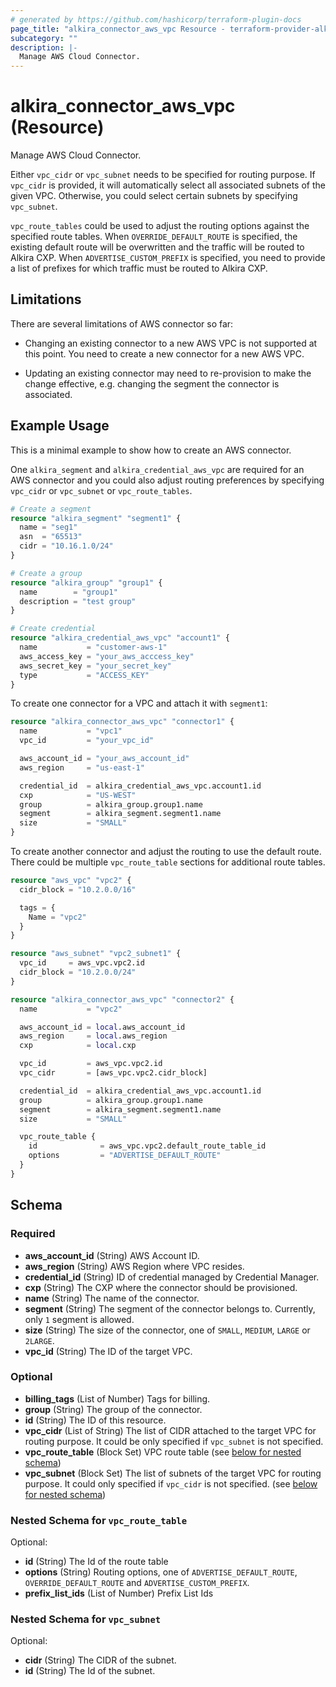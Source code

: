 ```yaml
---
# generated by https://github.com/hashicorp/terraform-plugin-docs
page_title: "alkira_connector_aws_vpc Resource - terraform-provider-alkira"
subcategory: ""
description: |-
  Manage AWS Cloud Connector.
---
```


# alkira_connector_aws_vpc (Resource)

Manage AWS Cloud Connector.

Either `vpc_cidr` or `vpc_subnet` needs to be specified for routing
purpose. If `vpc_cidr` is provided, it will automatically select all associated
subnets of the given VPC. Otherwise, you could select certain subnets by
specifying `vpc_subnet`.

`vpc_route_tables` could be used to adjust the routing options against
the specified route tables. When `OVERRIDE_DEFAULT_ROUTE` is specified,
the existing default route will be overwritten and the traffic will be
routed to Alkira CXP. When `ADVERTISE_CUSTOM_PREFIX` is specified, you
need to provide a list of prefixes for which traffic must be routed to
Alkira CXP.

## Limitations

There are several limitations of AWS connector so far:

* Changing an existing connector to a new AWS VPC is not supported at
this point. You need to create a new connector for a new AWS VPC.

* Updating an existing connector may need to re-provision to make the
  change effective, e.g. changing the segment the connector is
  associated.


## Example Usage

This is a minimal example to show how to create an AWS connector.

One `alkira_segment` and `alkira_credential_aws_vpc` are required for
an AWS connector and you could also adjust routing preferences by
specifying `vpc_cidr` or `vpc_subnet` or `vpc_route_tables`.

```terraform
# Create a segment
resource "alkira_segment" "segment1" {
  name = "seg1"
  asn  = "65513"
  cidr = "10.16.1.0/24"
}

# Create a group
resource "alkira_group" "group1" {
  name        = "group1"
  description = "test group"
}

# Create credential
resource "alkira_credential_aws_vpc" "account1" {
  name           = "customer-aws-1"
  aws_access_key = "your_aws_acccess_key"
  aws_secret_key = "your_secret_key"
  type           = "ACCESS_KEY"
}
```

To create one connector for a VPC and attach it with `segment1`:

```terraform
resource "alkira_connector_aws_vpc" "connector1" {
  name           = "vpc1"
  vpc_id         = "your_vpc_id"

  aws_account_id = "your_aws_account_id"
  aws_region     = "us-east-1"

  credential_id  = alkira_credential_aws_vpc.account1.id
  cxp            = "US-WEST"
  group          = alkira_group.group1.name
  segment        = alkira_segment.segment1.name
  size           = "SMALL"
}
```

To create another connector and adjust the routing to use the default
route. There could be multiple `vpc_route_table` sections for
additional route tables.

```terraform
resource "aws_vpc" "vpc2" {
  cidr_block = "10.2.0.0/16"

  tags = {
    Name = "vpc2"
  }
}

resource "aws_subnet" "vpc2_subnet1" {
  vpc_id     = aws_vpc.vpc2.id
  cidr_block = "10.2.0.0/24"
}

resource "alkira_connector_aws_vpc" "connector2" {
  name           = "vpc2"

  aws_account_id = local.aws_account_id
  aws_region     = local.aws_region
  cxp            = local.cxp

  vpc_id         = aws_vpc.vpc2.id
  vpc_cidr       = [aws_vpc.vpc2.cidr_block]

  credential_id  = alkira_credential_aws_vpc.account1.id
  group          = alkira_group.group1.name
  segment        = alkira_segment.segment1.name
  size           = "SMALL"

  vpc_route_table {
    id              = aws_vpc.vpc2.default_route_table_id
    options         = "ADVERTISE_DEFAULT_ROUTE"
  }
}
```

<!-- schema generated by tfplugindocs -->
## Schema

### Required

- **aws_account_id** (String) AWS Account ID.
- **aws_region** (String) AWS Region where VPC resides.
- **credential_id** (String) ID of credential managed by Credential Manager.
- **cxp** (String) The CXP where the connector should be provisioned.
- **name** (String) The name of the connector.
- **segment** (String) The segment of the connector belongs to. Currently, only `1` segment is allowed.
- **size** (String) The size of the connector, one of `SMALL`, `MEDIUM`, `LARGE` or `2LARGE`.
- **vpc_id** (String) The ID of the target VPC.

### Optional

- **billing_tags** (List of Number) Tags for billing.
- **group** (String) The group of the connector.
- **id** (String) The ID of this resource.
- **vpc_cidr** (List of String) The list of CIDR attached to the target VPC for routing purpose. It could be only specified if `vpc_subnet` is not specified.
- **vpc_route_table** (Block Set) VPC route table (see [below for nested schema](#nestedblock--vpc_route_table))
- **vpc_subnet** (Block Set) The list of subnets of the target VPC for routing purpose. It could only specified if `vpc_cidr` is not specified. (see [below for nested schema](#nestedblock--vpc_subnet))

<a id="nestedblock--vpc_route_table"></a>
### Nested Schema for `vpc_route_table`

Optional:

- **id** (String) The Id of the route table
- **options** (String) Routing options, one of `ADVERTISE_DEFAULT_ROUTE`, `OVERRIDE_DEFAULT_ROUTE` and `ADVERTISE_CUSTOM_PREFIX`.
- **prefix_list_ids** (List of Number) Prefix List Ids


<a id="nestedblock--vpc_subnet"></a>
### Nested Schema for `vpc_subnet`

Optional:

- **cidr** (String) The CIDR of the subnet.
- **id** (String) The Id of the subnet.

